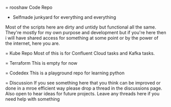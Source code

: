 = rooshaw Code Repo
- Selfmade junkyard for everything and everything

Most of the scripts here are dirty and untidy but functional all the same. They're mostly for my own purpose and development but if you're here then i will have shared access for something at some point or by the power of the internet, here you are. 

= Kube Repo
Most of this is for Confluent Cloud tasks and Kafka tasks. 

= Terraform
This is empty for now

= Codedex
This is a playground repo for learning python


= Discussion
If you see something here that you think can be improved or done in a mroe efficient way please drop a thread in the discussions page. Also open to hear ideas for future projects.
Leave any threads here if you need help with something 

